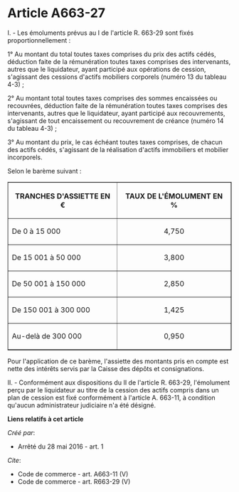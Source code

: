 # Article A663-27

I. - Les émoluments prévus au I de l'article R. 663-29 sont fixés proportionnellement : 

1° Au montant du total toutes taxes comprises du prix des actifs cédés, déduction faite de la rémunération toutes taxes
comprises des intervenants, autres que le liquidateur, ayant participé aux opérations de cession, s'agissant des cessions
d'actifs mobiliers corporels (numéro 13 du tableau 4-3) ; 

2° Au montant total toutes taxes comprises des sommes encaissées ou recouvrées, déduction faite de la rémunération toutes
taxes comprises des intervenants, autres que le liquidateur, ayant participé aux recouvrements, s'agissant de tout
encaissement ou recouvrement de créance (numéro 14 du tableau 4-3) ; 

3° Au montant du prix, le cas échéant toutes taxes comprises, de chacun des actifs cédés, s'agissant de la réalisation
d'actifs immobiliers et mobilier incorporels. 

Selon le barème suivant : 

<table align="center" width="710" border="1">
  <tbody>
    <tr>
      <th>

TRANCHES D'ASSIETTE EN € 

</th>
      <th>

TAUX DE L'ÉMOLUMENT EN % 

</th>
    </tr>
    <tr>
      <td valign="middle" align="left">

De 0 à 15 000 

</td>
      <td valign="middle" align="center">

4,750 

</td>
    </tr>
    <tr>
      <td valign="middle" align="left">

De 15 001 à 50 000 

</td>
      <td align="center" valign="middle">

3,800 

</td>
    </tr>
    <tr>
      <td valign="middle" align="left">

De 50 001 à 150 000 

</td>
      <td valign="middle" align="center">

2,850 

</td>
    </tr>
    <tr>
      <td valign="middle" align="left">

De 150 001 à 300 000 

</td>
      <td valign="middle" align="center">

1,425 

</td>
    </tr>
    <tr>
      <td align="left" valign="middle">

Au-delà de 300 000 

</td>
      <td align="center" valign="middle">

0,950 

</td>
    </tr>
  </tbody>
</table>

Pour l'application de ce barème, l'assiette des montants pris en compte est nette des intérêts servis par la Caisse des
dépôts et consignations. 

II. - Conformément aux dispositions du II de l'article R. 663-29, l'émolument perçu par le liquidateur au titre de la cession
des actifs compris dans un plan de cession est fixé conformément à l'article A. 663-11, à condition qu'aucun administrateur
judiciaire n'a été désigné.

**Liens relatifs à cet article**

_Créé par_:

  - Arrêté du 28 mai 2016 - art. 1

_Cite_:

  - Code de commerce - art. A663-11 (V)
  - Code de commerce - art. R663-29 (V)
